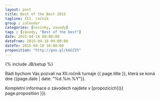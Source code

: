 ```yaml
---
layout: post
title: Best of the Best 2015
tagline: XII. ročník
group : calendar
categories: [novinky, zavody]
tags : [závody, "Best of the best"]
date: 2015-04-18 08:00:00
dateFrom: 2015-04-18 09:00:00
dateTo: 2015-04-18 16:00:00
proposition: "http://goo.gl/k6GZIh"
---
```

{% include JB/setup %}

Rádi bychom Vás pozvali na XII.ročník turnaje {{ page.title }}, která se koná dne {{page.date | date: "%d.%m.%Y"}}. 

Kompletní informace o závodech najdete v [propozicích]({{ page.proposition }}).
